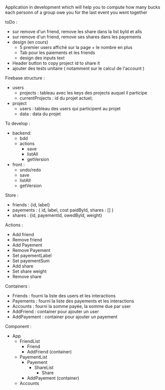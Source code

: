 Application in development which will help you to compute how many bucks each personn of a group owe you for the last event you went together

toDo :
- sur remove d'un friend, remove les share dans la list byId et alls
- sur remove d'un friend, remove ses shares dans les payements
- design (en cours)
  - 5 premier users affiché sur la page + le nombre en plus
  - Tab pour les paiements et les friends
  - design des inputs text  
- Header button to copy project id to share it
- ajouter des tests unitaire ( notamment sur le calcul de l'account )

Firebase structure :
  - users
    - projects : tableau avec les keys des projects auquel il participe
    - currentProjects : id du projet actuel;
  - project
    - users : tableau des users qui participent au projet
    - data : data du projet

To develop :
  - backend:
    - bdd
    - actions
      - save  
      - listAll
      - getVersion
  - front :
    - undo/redo
    - save
    - listAll
    - getVersion

Store :
 - friends : {id, label}
 - payements : { id, label, cost paidById, shares : [] }
 - shares : {id, payementId, owedById, weight}

Actions :
  - Add friend
  - Remove friend
  - Add Payement
  - Remove Payement
  - Set payementLabel
  - Set payementSum
  - Add share
  - Set share weight
  - Remove share

Containers :
 - Friends : fourni la liste des users et les interactions
 - Payements : fourni la liste des payements et les interactions
 - Accounts : fourni la somme payée, la somme due par user
 - AddFriend : container pour ajouter un user
 - AddPayement : container pour ajouter un payement

Component :
  - App
    - FriendList
      - Friend
      - AddFriend (container)
    - PayementList
      - Payement
        - ShareList
          - Share
      - AddPayement (container)
    - Accounts
